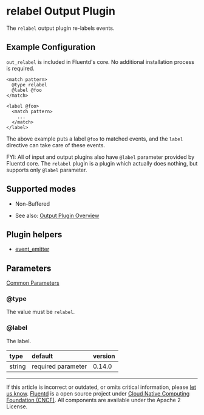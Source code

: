 # relabel Output Plugin

The `relabel` output plugin re-labels events.


## Example Configuration

`out_relabel` is included in Fluentd's core. No additional installation
process is required.

``` {.CodeRay}
<match pattern>
  @type relabel
  @label @foo
</match>

<label @foo>
  <match pattern>
    ...
  </match>
</label>
```

The above example puts a label `@foo` to matched events, and the `label`
directive can take care of these events.

FYI: All of input and output plugins also have `@label` parameter
provided by Fluentd core. The `relabel` plugin is a plugin which
actually does nothing, but supports only `@label` parameter.


## Supported modes

-   Non-Buffered

-   See also: [Output Plugin Overview](/plugins/output/README.md)


## Plugin helpers

-   [event\_emitter](/developer/api-plugin-helper-event_emitter.md)


## Parameters

[Common Parameters](/configuration/plugin-common-parameters.md)

### @type

The value must be `relabel`.


### @label

The label.

| type   | default            | version |
|:-------|:-------------------|:--------|
| string | required parameter | 0.14.0  |


------------------------------------------------------------------------

If this article is incorrect or outdated, or omits critical information, please [let us know](https://github.com/fluent/fluentd-docs/issues?state=open).
[Fluentd](http://www.fluentd.org/) is a open source project under [Cloud Native Computing Foundation (CNCF)](https://cncf.io/). All components are available under the Apache 2 License.
